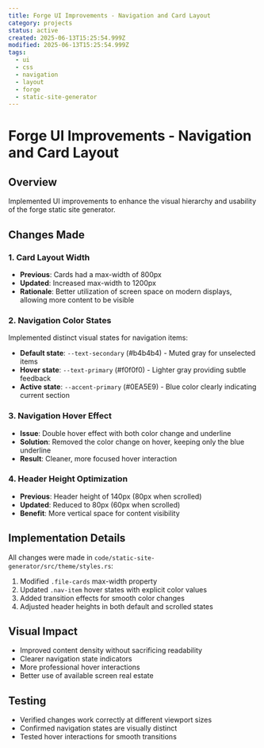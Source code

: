 ```yaml
---
title: Forge UI Improvements - Navigation and Card Layout
category: projects
status: active
created: 2025-06-13T15:25:54.999Z
modified: 2025-06-13T15:25:54.999Z
tags:
  - ui
  - css
  - navigation
  - layout
  - forge
  - static-site-generator
---
```

# Forge UI Improvements - Navigation and Card Layout

## Overview

Implemented UI improvements to enhance the visual hierarchy and usability of the forge static site generator.

## Changes Made

### 1. Card Layout Width
- **Previous**: Cards had a max-width of 800px
- **Updated**: Increased max-width to 1200px
- **Rationale**: Better utilization of screen space on modern displays, allowing more content to be visible

### 2. Navigation Color States
Implemented distinct visual states for navigation items:

- **Default state**: `--text-secondary` (#b4b4b4) - Muted gray for unselected items
- **Hover state**: `--text-primary` (#f0f0f0) - Lighter gray providing subtle feedback
- **Active state**: `--accent-primary` (#0EA5E9) - Blue color clearly indicating current section

### 3. Navigation Hover Effect
- **Issue**: Double hover effect with both color change and underline
- **Solution**: Removed the color change on hover, keeping only the blue underline
- **Result**: Cleaner, more focused hover interaction

### 4. Header Height Optimization
- **Previous**: Header height of 140px (80px when scrolled)
- **Updated**: Reduced to 80px (60px when scrolled)
- **Benefit**: More vertical space for content visibility

## Implementation Details

All changes were made in `code/static-site-generator/src/theme/styles.rs`:

1. Modified `.file-cards` max-width property
2. Updated `.nav-item` hover states with explicit color values
3. Added transition effects for smooth color changes
4. Adjusted header heights in both default and scrolled states

## Visual Impact

- Improved content density without sacrificing readability
- Clearer navigation state indicators
- More professional hover interactions
- Better use of available screen real estate

## Testing

- Verified changes work correctly at different viewport sizes
- Confirmed navigation states are visually distinct
- Tested hover interactions for smooth transitions